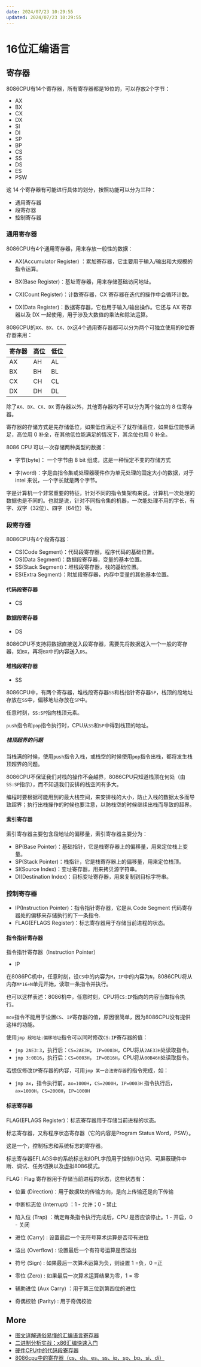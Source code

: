 ```yaml
---
date: 2024/07/23 10:29:55
updated: 2024/07/23 10:29:55
---
```


# 16位汇编语言

## 寄存器

8086CPU有14个寄存器，所有寄存器都是16位的，可以存放2个字节：

- AX
- BX
- CX
- DX
- SI
- DI
- SP
- BP
- CS
- SS
- DS
- ES
- PSW

这 14 个寄存器有可能进行具体的划分，按照功能可以分为三种：

- 通用寄存器
- 段寄存器
- 控制寄存器

### 通用寄存器

8086CPU有4个通用寄存器，用来存放一般性的数据：

- AX(Accumulator Register) ：累加寄存器，它主要用于输入/输出和大规模的指令运算。

- BX(Base Register)：基址寄存器，用来存储基础访问地址。

- CX(Count Register)：计数寄存器，CX 寄存器在迭代的操作中会循环计数。

- DX(Data Register)：数据寄存器，它也用于输入/输出操作。它还与 AX 寄存器以及 DX 一起使用，用于涉及大数值的乘法和除法运算。

8086CPU的`AX`、`BX`、`CX`、`DX`这4个通用寄存器都可以分为两个可独立使用的8位寄存器来用：

| 寄存器  | 高位  | 低位  |
|  ----  | ---- | ---   |
| AX  | AH | AL |
| BX  | BH | BL |
| CX  | CH | CL |
| DX  | DH | DL |

除了`AX`、`BX`、`CX`、`DX` 寄存器以外，其他寄存器均不可以分为两个独立的 8 位寄存器。

寄存器的存储方式是先存储低位，如果低位满足不了就存储高位，如果低位能够满足，高位用 0 补全，在其他低位能满足的情况下，其余位也用 0 补全。

8086 CPU 可以一次存储两种类型的数据：

- 字节(byte)： 一个字节由 8 bit 组成，这是一种恒定不变的存储方式

- 字(word)：字是由指令集或处理器硬件作为单元处理的固定大小的数据，对于 intel 来说，一个字长就是两个字节。

字是计算机一个非常重要的特征，针对不同的指令集架构来说，计算机一次处理的数据也是不同的。也就是说，针对不同指令集的机器，一次能处理不用的字长，有字、双字（32位）、四字（64位）等。

### 段寄存器

8086CPU有4个段寄存器：

- CS(Code Segment)：代码段寄存器，程序代码的基础位置。
- DS(Data Segment)：数据段寄存器，变量的基本位置。
- SS(Stack Segment)：堆栈段寄存器，栈的基础位置。
- ES(Extra Segment)：附加段寄存器，内存中变量的其他基本位置。

#### 代码段寄存器

- CS

#### 数据段寄存器

- DS

8086CPU不支持将数据直接送入段寄存器，需要先将数据送入一个一般的寄存器，如`BX`，再将`BX`中的内容送入`DS`。

#### 堆栈段寄存器

- SS

8086CPU中，有两个寄存器，堆栈段寄存器`SS`和栈指针寄存器`SP`，栈顶的段地址存放在`SS`中，偏移地址存放在`SP`中。

任意时刻，`SS:SP`指向栈顶元素。

`push`指令和`pop`指令执行时，CPU从`SS`和`SP`中得到栈顶的地址。

##### 栈顶超界的问题

当栈满的时候，使用`push`指令入栈，或栈空的时候使用`pop`指令出栈，都将发生栈顶超界的问题。

8086CPU不保证我们对栈的操作不会越界，8086CPU只知道栈顶在何处（由`SS:SP`指示），而不知道我们安排的栈空间有多大。

编程时要根据可能用到的最大栈空间，来安排栈的大小，防止入栈的数据太多而导致超界；执行出栈操作的时候也要注意，以防栈空的时候继续出栈而导致的超界。

#### 索引寄存器

索引寄存器主要包含段地址的偏移量，索引寄存器主要分为：

- BP(Base Pointer)：基础指针，它是栈寄存器上的偏移量，用来定位栈上变量。
- SP(Stack Pointer)：栈指针，它是栈寄存器上的偏移量，用来定位栈顶。
- SI(Source Index)：变址寄存器，用来拷贝源字符串。
- DI(Destination Index)：目标变址寄存器，用来复制到目标字符串。

### 控制寄存器

- IP(Instruction Pointer)：指令指针寄存器，它是从 Code Segment 代码寄存器处的偏移来存储执行的下一条指令.
- FLAG(EFLAGS Register)：标志寄存器用于存储当前进程的状态。

#### 指令指针寄存器

指令指针寄存器（Instruction Pointer）

- IP

在8086PC机中，任意时刻，设`CS`中的内容为`M`，`IP`中的内容为`N`，8086CPU将从内存`M*16+N`单元开始，读取一条指令并执行。

也可以这样表述：8086机中，任意时刻，CPU将`CS:IP`指向的内容当做指令执行。

`mov`指令不能用于设置`CS`、`IP`寄存器的值，原因很简单，因为8086CPU没有提供这样的功能。

使用`jmp 段地址:偏移地址`指令可以同时修改`CS:IP`寄存器的值：

- `jmp 2AE3:3`，执行后：`CS=2AE3H`， `IP=0003H`，CPU将从`2AE33H`处读取指令。
- `jmp 3:0B16`，执行后：`CS=0003H`， `IP=0B16H`，CPU将从`00B46H`处读取指令。

若想仅修改`IP`寄存器的内容，可用`jmp 某一合法寄存器`的指令完成，如：

- `jmp ax`，指令执行前，`ax=1000H`，`CS=2000H`，`IP=0003H`
指令执行后，`ax=1000H`，`CS=2000H`，`IP=1000H`

#### 标志寄存器

FLAG(EFLAGS Register)：标志寄存器用于存储当前进程的状态。

标志寄存器，又称程序状态寄存器（它的内容是Program Status Word，PSW）。

这是一个，控制标志和系统标志的寄存器。

标志寄存器EFLAGS中的系统标志和IOPL字段用于控制I/O访问、可屏蔽硬件中断、调试、任务切换以及虚拟8086模式。

FLAG : Flag 寄存器用于存储当前进程的状态，这些状态有：

- 位置 (Direction)：用于数据块的传输方向，是向上传输还是向下传输

- 中断标志位 (Interrupt) ：1 - 允许；0 - 禁止

- 陷入位 (Trap) ：确定每条指令执行完成后，CPU 是否应该停止。1 - 开启，0 - 关闭

- 进位 (Carry) : 设置最后一个无符号算术运算是否带有进位

- 溢出 (Overflow) : 设置最后一个有符号运算是否溢出

- 符号 (Sign) : 如果最后一次算术运算为负，则设置 1 =负，0 =正

- 零位 (Zero) : 如果最后一次算术运算结果为零，1 = 零

- 辅助进位 (Aux Carry) ：用于第三位到第四位的进位

- 奇偶校验 (Parity) : 用于奇偶校验

## More

- [图文详解通俗易懂的汇编语言寄存器](https://www.jb51.net/article/230062.htm)
- [二进制分析实战：x86汇编快速入门](https://www.toutiao.com/article/7039892076707807748)
- [硬件CPU中的代码段寄存器](https://baike.baidu.com/item/cs/19501238)
- [8086cpu中的寄存器（cs、ds、es、ss、ip、sp、bp、si、di）](https://blog.csdn.net/weixin_42240667/article/details/104503184)
